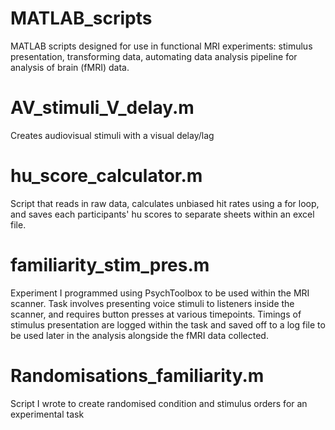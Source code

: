 # MATLAB_scripts
MATLAB scripts designed for use in functional MRI experiments: stimulus presentation, transforming data, automating data analysis pipeline for analysis of brain (fMRI) data. 


# AV_stimuli_V_delay.m
Creates audiovisual stimuli with a visual delay/lag

# hu_score_calculator.m 
Script that reads in raw data, calculates unbiased hit rates using a for loop, and saves each participants' hu scores to separate sheets within an
excel file. 

# familiarity_stim_pres.m 
Experiment I programmed using PsychToolbox to be used within the MRI scanner. 
Task involves presenting voice stimuli to listeners inside the scanner, and requires button presses at various timepoints. 
Timings of stimulus presentation are logged within the task and saved off to a log file to be used later in the analysis alongside the fMRI data collected. 

# Randomisations_familiarity.m 
Script I wrote to create randomised condition and stimulus orders for an experimental task 
